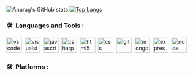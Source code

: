 ![Anurag's GitHub stats](https://github-readme-stats.vercel.app/api?username=Gorfort&show_icons=true&theme=radical)
[![Top Langs](https://github-readme-stats.vercel.app/api/top-langs/?username=Gorfort&layout=compact&theme=vision-friendly-dark)](https://github.com/anuraghazra/github-readme-stats)

### 🛠 &nbsp;Languages and Tools :

<p>
<img src="https://cdn.jsdelivr.net/gh/devicons/devicon/icons/vscode/vscode-original.svg" title="vscode" alt="vscode" width="40" height="40"/>&nbsp;
<img src="https://cdn.jsdelivr.net/gh/devicons/devicon/icons/visualstudio/visualstudio-plain.svg" alt="visualstudio" width="40" height="40"/>&nbsp;
<img src="https://cdn.jsdelivr.net/gh/devicons/devicon/icons/javascript/javascript-original.svg" alt="javascript" width="40" height="40"/>&nbsp;
<img src="https://cdn.jsdelivr.net/gh/devicons/devicon/icons/csharp/csharp-original.svg" alt="csharp" width="40" height="40"/>&nbsp;
<img src="https://cdn.jsdelivr.net/gh/devicons/devicon/icons/html5/html5-original.svg" alt="html5" width="40" height="40"/>&nbsp;
<img src="https://cdn.jsdelivr.net/gh/devicons/devicon/icons/css3/css3-original.svg" alt="css" width="40" height="40"/>&nbsp;
<img src="https://cdn.jsdelivr.net/gh/devicons/devicon/icons/git/git-original.svg" alt="git" width="40" height="40"/>&nbsp;
<img src="https://cdn.jsdelivr.net/gh/devicons/devicon/icons/mongodb/mongodb-original.svg" alt="mongo" width="40" height="40"/>&nbsp;
<img src="https://cdn.jsdelivr.net/gh/devicons/devicon/icons/express/express-original.svg" alt="express" width="40" height="40"/>&nbsp;
<img src="https://cdn.jsdelivr.net/gh/devicons/devicon/icons/nodejs/nodejs-original.svg" alt="node" width="40" height="40"/>&nbsp;
          
          
          
          
          
          
          
                      
</p>

### 🛠 &nbsp;Platforms :

<p>


</p>
